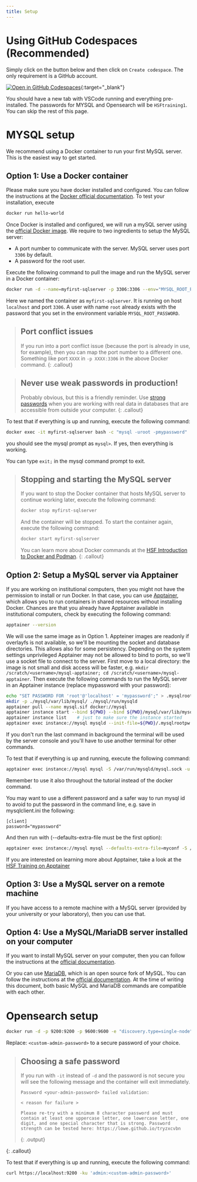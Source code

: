 ```yaml
---
title: Setup
---
```


# Using GitHub Codespaces (Recommended)

Simply click on the button below and then click on ``Create codespace``. The only requirement is a GitHub account.

[![Open in GitHub Codespaces](https://github.com/codespaces/badge.svg)](https://codespaces.new/hsf-training/hsf-training-databases-basics){:target="_blank"}

You should have a new tab with VSCode running and everything pre-installed. The passwords for MYSQL and Opensearch will be ``HSFtraining1``. You can skip the rest of this page.

# MYSQL setup

We recommend using a Docker container to run your first MySQL server. This is the easiest way to get started.

## Option 1: Use a Docker container

Please make sure you have docker installed and configured. You can follow the instructions at the
[Docker official documentation](https://docs.docker.com/get-docker/). To test your installation, execute
```bash
docker run hello-world
```

Once Docker is installed and configured, we will run a mySQL server using the
[official Docker image](https://hub.docker.com/_/mysql). We require to two ingredients to setup the MySQL server:
* A port number to communicate with the server. MySQL server uses port ``3306`` by default.
* A password for the root user.

Execute the following command to pull the image and run the MySQL server in a Docker container:
```bash
docker run -d --name=myfirst-sqlserver -p 3306:3306 --env="MYSQL_ROOT_PASSWORD=mypassword" mysql
```
Here we named the container as ``myfirst-sqlserver``. It is running on host ``localhost`` and port ``3306``.
A user with name ``root`` already exists with the password that you set in the environment variable ``MYSQL_ROOT_PASSWORD``.

> ## Port conflict issues
> If you run into a port conflict issue (because the port is already in use, for example), then you can map the port
> number to a different one. Something like port ``XXXX`` in ``-p XXXX:3306`` in the above Docker command.
{: .callout}

> ## Never use weak passwords in production!
> Probably obvious, but this is a friendly reminder. Use [strong passwords](https://security.harvard.edu/use-strong-passwords)
> when you are working with real data in databases that are accessible from outside your computer.
{: .callout}


To test that if everything is up and running, execute the following command:
```bash
docker exec -it myfirst-sqlserver bash -c "mysql -uroot -pmypassword"
```
you should see the mysql prompt as ``mysql>``. If yes, then everything is working.

You can type ``exit;`` in the mysql command prompt to exit.

> ## Stopping and starting the MySQL server
> If you want to stop the Docker container that hosts MySQL server to continue working later, execute the following command:
> ```bash
> docker stop myfirst-sqlserver
> ```
> And the container will be stopped. To start the container again, execute the following command:
> ```bash
> docker start myfirst-sqlserver
> ```
>
> You can learn more about Docker commands at the [HSF Introduction to Docker and Podman](https://hsf-training.github.io/hsf-training-docker).
{: .callout}

## Option 2: Setup a MySQL server via Apptainer

If you are working on institutional computers, then you might not have the permission to install or run Docker.
In that case, you can use [Apptainer](https://apptainer.io/), which allows you to run containers in shared resources
without installing Docker. Chances are that you already have Apptainer available in institutional computers, check by
executing the following command:
```bash
apptainer --version
```

We will use the same image as in Option 1.
Appteiner images are readonly if overlayfs is not available, so we'll be mounting the socket and  database directories. This allows also for some persistency.
Depending on the system settings unprivileged Apptainer may not be allowed to bind to ports, so we'll use a socket file to connect to the server.
First move to a local directory: the image is not small and disk access will be faster, e.g. `mkdir /scratch/<username>/mysql-apptainer; cd /scratch/<username>/mysql-apptainer`.
Then execute the following commands to run the MySQL server in an Apptainer instance (replace mypassword with your password):
```bash
echo "SET PASSWORD FOR 'root'@'localhost' = 'mypassword';" > .mysqlrootpw
mkdir -p ./mysql/var/lib/mysql/ ./mysql/run/mysqld
apptainer pull --name mysql.sif docker://mysql
apptainer instance start --bind ${PWD} --bind ${PWD}/mysql/var/lib/mysql/:/var/lib/mysql --bind ${PWD}/mysql/run/mysqld:/run/mysqld  ./mysql.sif mysql
apptainer instance list    # just to make sure the instance started
apptainer exec instance://mysql mysqld --init-file=${PWD}/.mysqlrootpw &
```
If you don't run the last command in background the terminal will be used by the server console and you'll have to use another terminal for other commands.

To test that if everything is up and running, execute the following command:
```bash
apptainer exec instance://mysql mysql -S /var/run/mysqld/mysql.sock -u root -pmypassword
```
Remember to use it also throughout the tutorial instead of the docker command.

You may want to use a different password and a safer way to run mysql id to avoid to put the password in the command line, e.g. save in mysqlclient.ini the following:
```
[client]
password="mypassword"
```
And then run with (--defaults-extra-file must be the first option):
```bash
apptainer exec instance://mysql mysql --defaults-extra-file=myconf -S /var/run/mysqld/mysql.sock -u root
```

If you are interested on learning more about Apptainer, take a look at the
[HSF Training on Apptainer](https://hsf-training.github.io/hsf-training-singularity-webpage/)


## Option 3: Use a MySQL server on a remote machine

If you have access to a remote machine with a MySQL server (provided by your university or your laboratory),
then you can use that.


## Option 4: Use a MySQL/MariaDB server installed on your computer

If you want to install MySQL server on your computer, then you can follow the instructions at the
[official documentation](https://dev.mysql.com/doc/refman/8.2/en/installing.html).

Or you can use [MariaDB](https://mariadb.org/), which is an open source fork of MySQL. You can follow the instructions
at the [official documentation](https://mariadb.org/). At the time of writing this document, both basic MySQL and MariaDB
commands are compatible with each other.


# Opensearch setup

```bash
docker run -d -p 9200:9200 -p 9600:9600 -e "discovery.type=single-node" -e "OPENSEARCH_INITIAL_ADMIN_PASSWORD=<custom-admin-password>" opensearchproject/opensearch:latest
```

Replace: `<custom-admin-password>` to a secure password of your choice.

> ## Choosing a safe password
> If you run with `-it` instead of `-d` and the password is not secure you will see the following message and the container will exit immediately.
>
> ```
> Password <your-admin-password> failed validation:
>
> < reason for failure >
>
> Please re-try with a minimum 8 character password and must contain at least one uppercase letter, one lowercase letter, one digit, and one special character that is strong. Password strength can be tested here: https://lowe.github.io/tryzxcvbn
> ```
> {: .output}
>
{: .callout}

To test that if everything is up and running, execute the following command:
```bash
curl https://localhost:9200 -ku 'admin:<custom-admin-password>'
```
